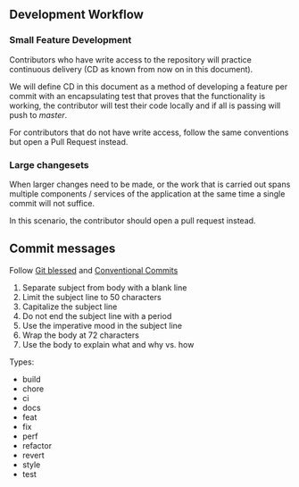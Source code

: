 ## Development Workflow

### Small Feature Development

Contributors who have write access to the repository will practice continuous 
delivery (CD as known from now on in this document).

We will define CD in this document as a method of developing a feature per commit
with an encapsulating test that proves that the functionality is working, the 
contributor will test their code locally and if all is passing will push to *master*.

For contributors that do not have write access, follow the same conventions but 
open a Pull Request instead.

### Large changesets

When larger changes need to be made, or the work that is carried out spans multiple
components / services of the application at the same time a single commit will
not suffice.

In this scenario, the contributor should open a pull request instead.

## Commit messages

Follow [Git blessed](http://chris.beams.io/posts/git-commit/) and [Conventional Commits](https://conventionalcommits.org)

1. Separate subject from body with a blank line
2. Limit the subject line to 50 characters
3. Capitalize the subject line
4. Do not end the subject line with a period
5. Use the imperative mood in the subject line
6. Wrap the body at 72 characters
7. Use the body to explain what and why vs. how

Types: 

 - build
 - chore
 - ci
 - docs
 - feat
 - fix
 - perf
 - refactor
 - revert
 - style
 - test
